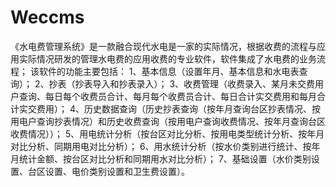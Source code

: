 # Weccms
 《水电费管理系统》是一款融合现代水电是一家的实际情况，根据收费的流程与应用实际情况研发的管理水电费的应用收费的专业软件，软件集成了水电费的业务流程； 该软件的功能主要包括： 1、基本信息（设置年月、基本信息和水电表查询）； 2、抄表（抄表导入和抄表录入）； 3、收费管理（收费录入、某月未交费用户查询、每日每个收费员合计、每月每个收费员合计、每日合计实交费用和每月合计实交费用）； 4、历史数据查询（历史抄表查询（按年月查询台区抄表情况、按用电户查询抄表情况）和历史收费查询（按用电户查询收费情况、按年月查询台区收费情况））； 5、用电统计分析（按台区对比分析、按用电类型统计分析、按年月对比分析、同期用电对比分析）； 6、用水统计分析（按水价类别进行统计、按年月统计金额、按台区对比分析和同期用水对比分析）； 7、基础设置（水价类别设置、台区设置、电价类别设置和卫生费设置）。
